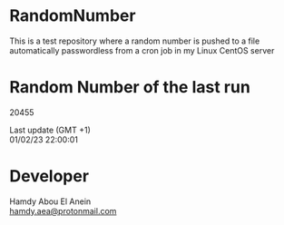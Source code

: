 # RandomNumber    
This is a test repository where a random number is pushed to a file automatically passwordless from a cron job in my Linux CentOS server    
# Random Number of the last run   
20455
      
Last update (GMT +1)    
01/02/23 22:00:01
# Developer    
Hamdy Abou El Anein   
hamdy.aea@protonmail.com
